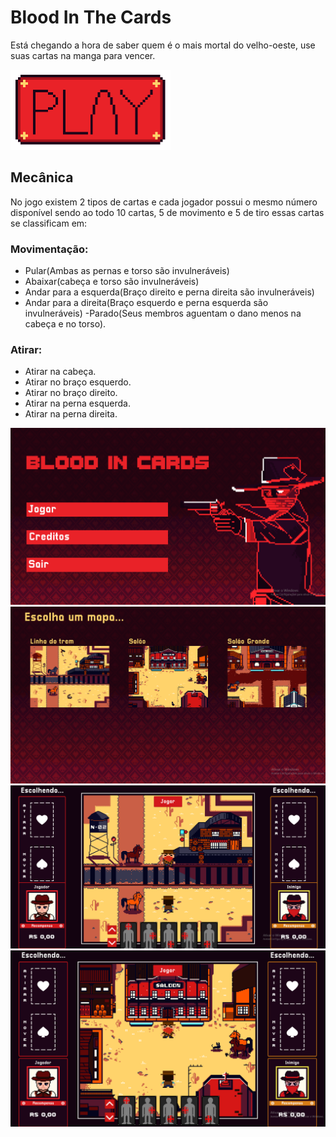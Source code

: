 # Blood In The Cards
Está chegando a hora de saber quem é o mais mortal do velho-oeste, use suas cartas na manga para vencer.

<a href="https://louiixx-h.itch.io/blood-in-the-cards" target="_blank">
<img src="./github/button-play.png" width="256px"/>
</a>

## Mecânica
No jogo existem 2 tipos de cartas e cada jogador possui o mesmo número disponível sendo ao todo 10  cartas, 5 de movimento e 5 de tiro essas cartas se classificam em: 

### Movimentação: 
- Pular(Ambas as pernas e torso são invulneráveis)
- Abaixar(cabeça e torso são invulneráveis)
- Andar para a esquerda(Braço direito e perna direita são invulneráveis)
- Andar para a direita(Braço esquerdo e perna esquerda são invulneráveis) -Parado(Seus membros aguentam o dano menos na cabeça e no torso).

### Atirar: 
- Atirar na cabeça.
- Atirar no braço esquerdo.
- Atirar no braço direito. 
- Atirar na perna esquerda.
- Atirar na perna direita.

<img src="./github/unknown_3.png"/>
<img src="./github/unknown.png"/>
<img src="./github/unknown_1.png"/>
<img src="./github/unknown_2.png"/>
